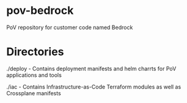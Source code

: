# pov-bedrock
PoV repository for customer code named Bedrock

# Directories
./deploy - Contains deployment manifests and helm charrts for PoV applications and tools

./iac - Contains Infrastructure-as-Code Terraform modules as well as Crossplane manifests
